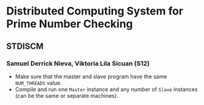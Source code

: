 # Distributed Computing System for Prime Number Checking
## STDISCM
### Samuel Derrick Nieva, Viktoria Lila Sicuan (S12)

* Make sure that the master and slave program have the same `NUM_THREADS` value.
* Compile and run one `Master` instance and any number of `Slave` instances (can be the same or separate machines).